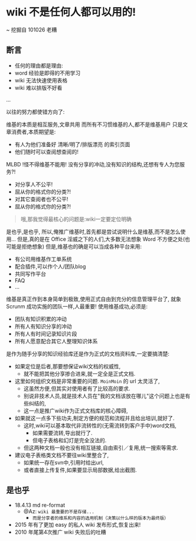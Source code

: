 # wiki 不是任何人都可以用的!

~ 挖掘自 101026 老糟

## 断言

- 任何的理由都是理由:
 - word 经验是即得的不用学习
 - wiki 无法快速使用表格
 - wiki 难以排版不好看

...

以往的努力都使错方向了:

维基的本质是相互服务,文章共用
而所有不习惯维基的人,都不是维基用户
只是文章消费者,本质期望是:

- 有人为他们准备好 清晰/明了/排版漂亮 的索引页面
- 他们随时可以查阅想查阅的!

MLBD !怪不得维基不能用!
没有分享的冲动,没有知识的结构,还想有专人为您服务?!

- 对分享人不公平!
 - 屈从你的格式你的分类?!
- 对其它查阅者也不公平!
 - 屈从你的格式你的分类?!


> 哦,那我觉得最核心的问题是:wiki一定要定位明确

是也乎,是也乎,
所以,俺推广维基时,首先都是尝试说明什么是维基,而不是怎么使用...
但是,真的是在 Office 淫威之下的人们,大多数无法想象 Word 不方便之处(也可能是拒绝想象)
但是,维基也的确是可以当成各种平台来用:

- 有公司用维基作工单系统
- 配合插件,可以作个人/团队blog
- 共同写作平台
- FAQ
- ...

维基是真正作到本身简单到极致,使用正式自由到充分的信息管理平台了,
就象 Scrunm 成功实施的团队一样,人最重要!
使用维基成功,必须是:

- 团队有知识积累的冲动
- 所有人有知识分享的冲动
- 所有人有时间记录知识片段
- 所有人愿意配合其它人整理知识体系

是作为随手分享的知识经验库还是作为正式的文档资料库,一定要搞清楚:

- 如果定位是后者,那要想保证wiki文档的权威性,
    + 就不能把其他分享掺合进来,就一定全是正式文档. 
- 这里如何组织文档是非常重要的问题. `MoinMoin` 的 url 太灵活了,
    + 这虽然方便,但其实对使用者有了比较高的要求. 
    + 别说非技术人员,就是技术人员在"我的文档该放在哪儿"这个问题上也是有些纠结的,
    + 这一点是推广wiki作为正式文档库的核心障碍,
- 如果就这一点多下些功夫,制定方便的规范和流程并且给出培训,就好了. 
    + 这时,wiki可以基本取代非流转性的(无需流转到客户手中)word文档,
        * 如果需要流转,导出就行了. 
        * 但电子表格和幻灯是完全没法的. 
    + 但这两种文档一般也没有相互链接,自由索引／复用,统一搜索等需求. 
- 建议电子表格类文档不要往wiki里整合了,
    + 如果统一存在svn中,引用时给出url,
    + 或者直接上传复件,如果要显示局部数据,给出截图. 


## 是也乎

- 18.4.13 md re-format
    + @Az: `wiki 最重要的不是存储...`
        * `而是分享者的维系和内容的选用机制（决策以什么样的版本为最终版）`
- 2015 年有了更加 easy 的私人 wiki 发布形式,恢复出来!
- 2010 年尾第4次推广 wiki 失败后的吐糟
